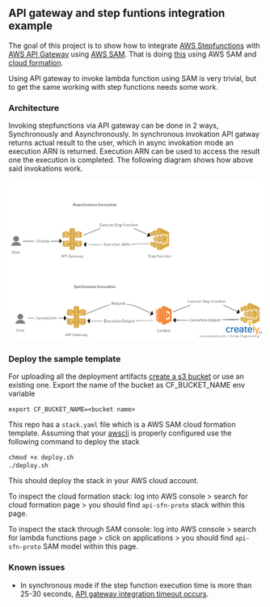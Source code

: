 ## API gateway and step funtions integration example

The goal of this project is to show how to integrate [AWS Stepfunctions](https://aws.amazon.com/step-functions/) with [AWS API Gateway](https://aws.amazon.com/api-gateway/) using [AWS SAM](https://github.com/awslabs/serverless-application-model). That is doing [this](https://docs.aws.amazon.com/step-functions/latest/dg/tutorial-api-gateway.html) using AWS SAM and [cloud formation](https://aws.amazon.com/cloudformation/).

Using API gateway to invoke lambda function using SAM is very trivial, but to get the same working with step functions needs some work.

### Architecture

Invoking stepfunctions via API gateway can be done in 2 ways, Synchronously and Asynchronously. In synchronous invokation API gatway returns actual result to the user, which in async invokation mode an execution ARN is returned. Execution ARN can be used to access the result one the execution is completed. The following diagram shows how above said invokations work.

<img src="docs/architecture.png">

### Deploy the sample template
For uploading all the deployment artifacts [create a s3 bucket](https://docs.aws.amazon.com/AmazonS3/latest/gsg/CreatingABucket.html) or use an existing one. Export the name of the bucket as CF_BUCKET_NAME env variable

```
export CF_BUCKET_NAME=<bucket name>
```

This repo has a ```stack.yaml``` file which is a AWS SAM cloud formation template. Assuming that your [awscli](https://aws.amazon.com/cli/) is properly configured use the following command to deploy the stack

```
chmod +x deploy.sh
./deploy.sh
```

This should deploy the stack in your AWS cloud account.

To inspect the cloud formation stack: log into AWS console > search for cloud formation page > you should find ```api-sfn-proto``` stack within this page.

To inspect the stack through SAM console: log into AWS console > search for lambda functions page > click on applications > you should find ```api-sfn-proto``` SAM model within this page.

### Known issues
- In synchronous mode if the step function execution time is more than 25-30 seconds, [API gateway integration timeout occurs](https://docs.aws.amazon.com/apigateway/latest/developerguide/limits.html).

